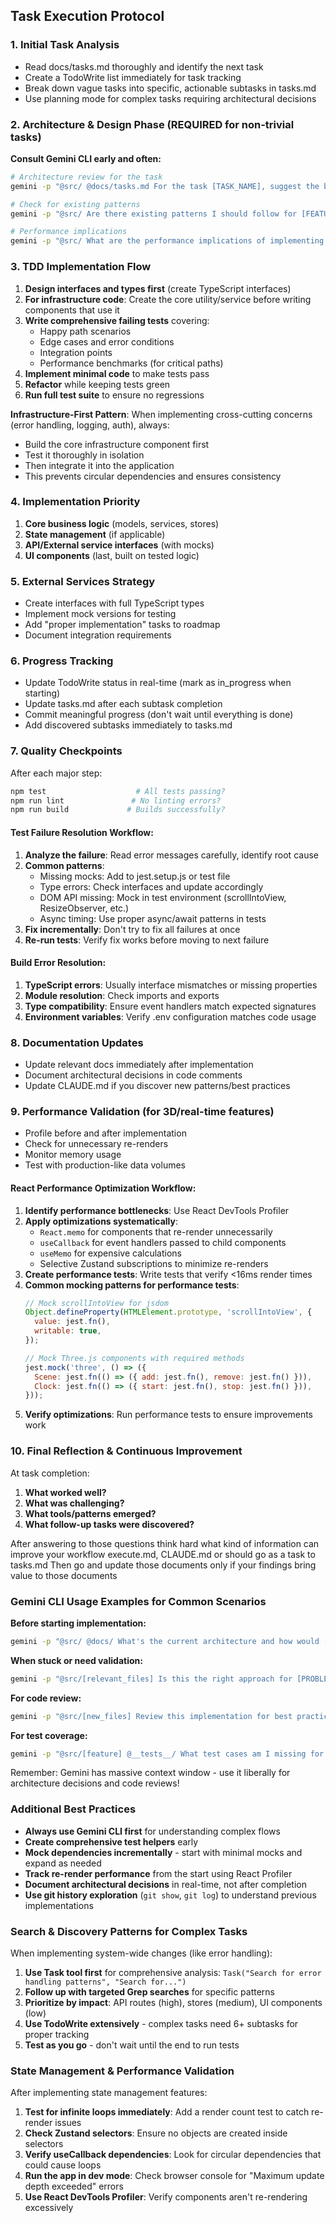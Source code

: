 ## Task Execution Protocol

### 1. Initial Task Analysis
- Read docs/tasks.md thoroughly and identify the next task
- Create a TodoWrite list immediately for task tracking
- Break down vague tasks into specific, actionable subtasks in tasks.md
- Use planning mode for complex tasks requiring architectural decisions

### 2. Architecture & Design Phase (REQUIRED for non-trivial tasks)
**Consult Gemini CLI early and often:**
```bash
# Architecture review for the task
gemini -p "@src/ @docs/tasks.md For the task [TASK_NAME], suggest the best architecture approach"

# Check for existing patterns
gemini -p "@src/ Are there existing patterns I should follow for [FEATURE]?"

# Performance implications
gemini -p "@src/ What are the performance implications of implementing [FEATURE]?"
```

### 3. TDD Implementation Flow
1. **Design interfaces and types first** (create TypeScript interfaces)
2. **For infrastructure code**: Create the core utility/service before writing components that use it
3. **Write comprehensive failing tests** covering:
   - Happy path scenarios
   - Edge cases and error conditions
   - Integration points
   - Performance benchmarks (for critical paths)
4. **Implement minimal code** to make tests pass
5. **Refactor** while keeping tests green
6. **Run full test suite** to ensure no regressions

**Infrastructure-First Pattern**: When implementing cross-cutting concerns (error handling, logging, auth), always:
- Build the core infrastructure component first
- Test it thoroughly in isolation
- Then integrate it into the application
- This prevents circular dependencies and ensures consistency

### 4. Implementation Priority
1. **Core business logic** (models, services, stores)
2. **State management** (if applicable)
3. **API/External service interfaces** (with mocks)
4. **UI components** (last, built on tested logic)

### 5. External Services Strategy
- Create interfaces with full TypeScript types
- Implement mock versions for testing
- Add "proper implementation" tasks to roadmap
- Document integration requirements

### 6. Progress Tracking
- Update TodoWrite status in real-time (mark as in_progress when starting)
- Update tasks.md after each subtask completion
- Commit meaningful progress (don't wait until everything is done)
- Add discovered subtasks immediately to tasks.md

### 7. Quality Checkpoints
After each major step:
```bash
npm test                    # All tests passing?
npm run lint               # No linting errors?
npm run build             # Builds successfully?
```

#### Test Failure Resolution Workflow:
1. **Analyze the failure**: Read error messages carefully, identify root cause
2. **Common patterns**:
   - Missing mocks: Add to jest.setup.js or test file
   - Type errors: Check interfaces and update accordingly
   - DOM API missing: Mock in test environment (scrollIntoView, ResizeObserver, etc.)
   - Async timing: Use proper async/await patterns in tests
3. **Fix incrementally**: Don't try to fix all failures at once
4. **Re-run tests**: Verify fix works before moving to next failure

#### Build Error Resolution:
1. **TypeScript errors**: Usually interface mismatches or missing properties
2. **Module resolution**: Check imports and exports
3. **Type compatibility**: Ensure event handlers match expected signatures
4. **Environment variables**: Verify .env configuration matches code usage

### 8. Documentation Updates
- Update relevant docs immediately after implementation
- Document architectural decisions in code comments
- Update CLAUDE.md if you discover new patterns/best practices

### 9. Performance Validation (for 3D/real-time features)
- Profile before and after implementation
- Check for unnecessary re-renders
- Monitor memory usage
- Test with production-like data volumes

#### React Performance Optimization Workflow:
1. **Identify performance bottlenecks**: Use React DevTools Profiler
2. **Apply optimizations systematically**:
   - `React.memo` for components that re-render unnecessarily
   - `useCallback` for event handlers passed to child components
   - `useMemo` for expensive calculations
   - Selective Zustand subscriptions to minimize re-renders
3. **Create performance tests**: Write tests that verify <16ms render times
4. **Common mocking patterns for performance tests**:
   ```javascript
   // Mock scrollIntoView for jsdom
   Object.defineProperty(HTMLElement.prototype, 'scrollIntoView', {
     value: jest.fn(),
     writable: true,
   });
   
   // Mock Three.js components with required methods
   jest.mock('three', () => ({
     Scene: jest.fn(() => ({ add: jest.fn(), remove: jest.fn() })),
     Clock: jest.fn(() => ({ start: jest.fn(), stop: jest.fn() })),
   }));
   ```
5. **Verify optimizations**: Run performance tests to ensure improvements work

### 10. Final Reflection & Continuous Improvement
At task completion:
1. **What worked well?**  
2. **What was challenging?**  
3. **What tools/patterns emerged?** 
4. **What follow-up tasks were discovered?**  

After answering to those questions think hard what kind of information can improve your workflow execute.md, CLAUDE.md or should go as a task to tasks.md
Then go and update those documents only if your findings bring value to those documents

### Gemini CLI Usage Examples for Common Scenarios

**Before starting implementation:**
```bash
gemini -p "@src/ @docs/ What's the current architecture and how would [NEW_FEATURE] best fit?"
```

**When stuck or need validation:**
```bash
gemini -p "@src/[relevant_files] Is this the right approach for [PROBLEM]? Suggest alternatives."
```

**For code review:**
```bash
gemini -p "@src/[new_files] Review this implementation for best practices and potential issues"
```

**For test coverage:**
```bash
gemini -p "@src/[feature] @__tests__/ What test cases am I missing for complete coverage?"
```

Remember: Gemini has massive context window - use it liberally for architecture decisions and code reviews!

### Additional Best Practices 
- **Always use Gemini CLI first** for understanding complex flows
- **Create comprehensive test helpers** early  
- **Mock dependencies incrementally** - start with minimal mocks and expand as needed
- **Track re-render performance** from the start using React Profiler
- **Document architectural decisions** in real-time, not after completion
- **Use git history exploration** (`git show`, `git log`) to understand previous implementations

### Search & Discovery Patterns for Complex Tasks
When implementing system-wide changes (like error handling):
1. **Use Task tool first** for comprehensive analysis: `Task("Search for error handling patterns", "Search for...")`
2. **Follow up with targeted Grep searches** for specific patterns
3. **Prioritize by impact**: API routes (high), stores (medium), UI components (low)
4. **Use TodoWrite extensively** - complex tasks need 6+ subtasks for proper tracking
5. **Test as you go** - don't wait until the end to run tests

### State Management & Performance Validation
After implementing state management features:
1. **Test for infinite loops immediately**: Add a render count test to catch re-render issues
2. **Check Zustand selectors**: Ensure no objects are created inside selectors
3. **Verify useCallback dependencies**: Look for circular dependencies that could cause loops
4. **Run the app in dev mode**: Check browser console for "Maximum update depth exceeded" errors
5. **Use React DevTools Profiler**: Verify components aren't re-rendering excessively
